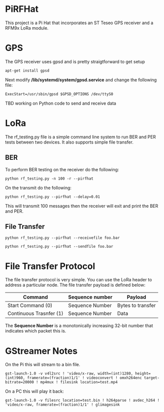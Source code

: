 # PiRFHat
This project is a Pi Hat that incorporates an ST Teseo GPS receiver and a RFM9x LoRa module.

# GPS
The GPS receiver uses gpsd and is pretty straigtforward to get setup
```
apt-get install gpsd
```

Next modify **/lib/systemd/system/gpsd.service** and change the following file:
```
ExecStart=/usr/sbin/gpsd $GPSD_OPTIONS /dev/ttyS0
```

TBD working on Python code to send and receive data

# LoRa

The rf_testing.py file is a simple command line system to run BER and PER tests between two devices. It also supports simple file transfer.

## BER

To perform BER testing on the receiver do the following:
```
python rf_testing.py -n 100 -r --pirfhat
```

On the transmit do the following:
```
python rf_testing.py --pirfhat --delay=0.01
```

This will transmit 100 messages then the receiver will exit and print the BER and PER.

## File Transfer
```
python rf_testing.py --pirfhat --receivefile foo.bar
```

```
python rf_testing.py --pirfhat --sendfile foo.bar
```

# File Transfer Protocol
The file transfer protocol is very simple. You can use the LoRa header to address a particular node. The file transfer payload is defined below:

| Command | Sequence number | Payload |
| ------- | ----------------| --------- |
| Start Command (0) | Sequence Number | Bytes to transfer | 32-bit CRC | Data |
| Continuous Trasnfer (1) | Sequence Number | Data |


The **Sequence Number** is a monotonically increasing 32-bit number that indicates which packet this is.

# GStreamer Notes
On the Pi this will stream to a bin file.
```
gst-launch-1.0 -v v4l2src ! 'video/x-raw, width=(int)1280, height=(int)960, framerate=(fraction)1/1' ! videoconvert ! omxh264enc target-bitrate=20000 ! mp4mux ! filesink location=test.mp4
```

On a PC this will play it back:
```
gst-launch-1.0 -v filesrc location=test.bin ! h264parse ! avdec_h264 ! 'video/x-raw, framerate=(fraction)1/1' ! glimagesink
```
